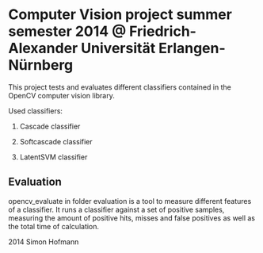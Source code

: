 # Computer Vision project summer semester 2014 @ Friedrich-Alexander Universität Erlangen-Nürnberg

This project tests and evaluates different classifiers contained in the OpenCV computer vision library.

Used classifiers:

1. Cascade classifier

2. Softcascade classifier

3. LatentSVM classifier

## Evaluation
opencv_evaluate in folder evaluation is a tool to measure different features of a classifier. It runs a classifier against a set of positive samples, measuring the amount of positive hits, misses and false positives as well as the total time of calculation.

2014 Simon Hofmann
